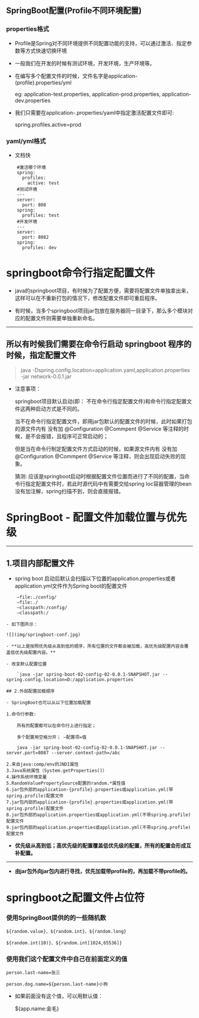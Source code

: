 ## SpringBoot配置(Profile不同环境配置)  

### properties格式

- Profile是Spring对不同环境提供不同配置功能的支持，可以通过激活、指定参数等方式快速切换环境

- 一般我们在开发的时候有测试环境，开发环境，生产环境等。

- 在编写多个配置文件的时候，文件名字是application-(profile).properties/yml

  eg: application-test.properties, application-prod.properties, application-dev.properties

- 我们只需要在application-.properties/yaml中指定激活配置文件即可:

  spring.profiles.active=prod

### yaml/yml格式

- 文档快

```
	#激活哪个环境
	spring:
	  profiles:
	    active: test
	#测试环境
	---
	server:
	  port: 808
	spring:
	  profiles: test
	#开发环境
	---
	server:
	  port: 8082
	spring:
	  profiles: dev

```



# springboot命令行指定配置文件

* java的springboot项目，有时候为了配置方便，需要将配置文件单独拿出来，这样可以在不重新打包的情况下，修改配置文件即可重启程序。

* 有时候，当多个springboot项目jar包放在服务器同一目录下，那么多个模块对应的配置文件则需要单独重新命名。

---

## 所以有时候我们需要在命令行启动 springboot 程序的时候，指定配置文件

> java -Dspring.config.location=application.yaml,application.properties -jar network-0.0.1.jar

- 注意事项： 

  springboot项目默认启动(即： 不在命令行指定配置文件)和命令行指定配置文件这两种启动方式是不同的。

  当不在命令行指定配置文件，即用jar包默认的配置文件的时候，此时如果打包的源文件内有 没有加 @Configuration @Commpent @Service
  等注释的时候，是不会报错，且程序可正常启动的；

  但是当在命令行制定配置文件方式启动的时候，如果源文件内有 没有加 @Configuration @Commpent @Service 等注释，则会出现启动失败的现象。

  猜测: 应该是springboot启动时根据配置文件位置而进行了不同的配置，当命令行指定配置文件时，若此时源代码中有需要交给spring Ioc容器管理的bean没有加注解，spring扫描不到，则会直接报错。



# SpringBoot - 配置文件加载位置与优先级

---

## 1.项目内部配置文件

- spring boot 启动后默认会扫描以下位置的application.properties或者application.yml文件作为Spring boot的配置文件

```
	–file:./config/  
	–file:./  
	–classpath:/config/  
	–classpath:/  

- 如下图所示：

![](img/springboot-conf.jpg)

- **以上是按照优先级从高到低的顺序，所有位置的文件都会被加载，高优先级配置内容会覆盖低优先级配置内容。**

- 改变默认配置位置

	`java -jar spring-boot-02-config-02-0.0.1-SNAPSHOT.jar --spring.config.location=D:/application.properties`

## 2.外部配置加载顺序

- SpringBoot也可以从以下位置加载配置

```

	1.命令行参数:  
		
		所有的配置都可以在命令行上进行指定；
	
		多个配置用空格分开； –配置项=值
	
		java -jar spring-boot-02-config-02-0.0.1-SNAPSHOT.jar --server.port=8087 --server.context-path=/abc
	
	2.来自java:comp/env的JNDI属性 
	3.Java系统属性（System.getProperties()） 
	4.操作系统环境变量 
	5.RandomValuePropertySource配置的random.*属性值
	6.jar包外部的application-{profile}.properties或application.yml(带spring.profile)配置文件 
	7.jar包内部的application-{profile}.properties或application.yml(带spring.profile)配置文件 
	8.jar包外部的application.properties或application.yml(不带spring.profile)配置文件 
	9.jar包内部的application.properties或application.yml(不带spring.profile)配置文件

- **优先级从高到低；高优先级的配置覆盖低优先级的配置，所有的配置会形成互补配置。**

---

- **由jar包外向jar包内进行寻找，优先加载带profile的，再加载不带profile的。**

# springboot之配置文件占位符

### 使用SpringBoot提供的的一些随机数

	${random.value}、${random.int}、${random.long}
	
	${random.int(10)}、${random.int[1024,65536]}

### 使用我们这个配置文件中自己在前面定义的值

	person.last-name=张三
	
	person.dog.name=${person.last-name}小狗

- 如果前面没有这个值，可以用默认值：

  ${app.name:金毛}